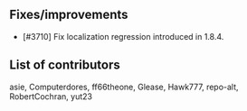 ## Fixes/improvements

* [#3710] Fix localization regression introduced in 1.8.4.

## List of contributors

asie, Computerdores, ff66theone, Glease, Hawk777, repo-alt, RobertCochran, yut23
